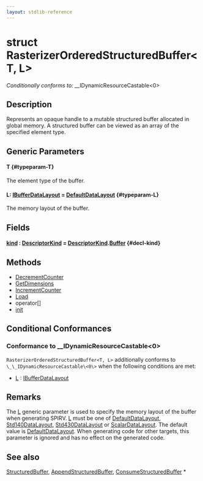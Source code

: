 ```yaml
---
layout: stdlib-reference
---
```


# struct RasterizerOrderedStructuredBuffer\<T, L\>

*Conditionally conforms to:* \_\_IDynamicResourceCastable\<0\>

## Description

Represents an opaque handle to a mutable structured buffer allocated in global memory.
A structured buffer can be viewed as an array of the specified element type.

## Generic Parameters

#### T {#typeparam-T}
The element type of the buffer.

#### L: [IBufferDataLayout](/stdlib-reference/interfaces/ibufferdatalayout-017b/index) = [DefaultDataLayout](/stdlib-reference/types/defaultdatalayout-07b/index) {#typeparam-L}
The memory layout of the buffer.


## Fields

#### [kind](/stdlib-reference/types/rasterizerorderedstructuredbuffer-0ahr/kind) : [DescriptorKind](/stdlib-reference/types/descriptorkind-0a/index) = [DescriptorKind](/stdlib-reference/types/descriptorkind-0a/index)\.[Buffer](/stdlib-reference/types/descriptorkind-0a/index#decl-Buffer) {#decl-kind}

## Methods

* [DecrementCounter](/stdlib-reference/types/rasterizerorderedstructuredbuffer-0ahr/decrementcounter-09)
* [GetDimensions](/stdlib-reference/types/rasterizerorderedstructuredbuffer-0ahr/getdimensions-03)
* [IncrementCounter](/stdlib-reference/types/rasterizerorderedstructuredbuffer-0ahr/incrementcounter-09)
* [Load](/stdlib-reference/types/rasterizerorderedstructuredbuffer-0ahr/load-0)
* operator\[\]
* [init](/stdlib-reference/types/rasterizerorderedstructuredbuffer-0ahr/init)

## Conditional Conformances

### Conformance to \_\_IDynamicResourceCastable\<0\>
`RasterizerOrderedStructuredBuffer<T, L>` additionally conforms to `\_\_IDynamicResourceCastable\<0\>` when the following conditions are met:

  * [L](/stdlib-reference/types/rasterizerorderedstructuredbuffer-0ahr/index#typeparam-L) : [IBufferDataLayout](/stdlib-reference/interfaces/ibufferdatalayout-017b/index)
## Remarks


The <span class='code'><a href="/stdlib-reference/types/rasterizerorderedstructuredbuffer-0ahr/index#typeparam-L" class="code_type">L</a></span> generic parameter is used to specify the memory layout of the buffer when
generating SPIRV.
<span class='code'><a href="/stdlib-reference/types/rasterizerorderedstructuredbuffer-0ahr/index#typeparam-L" class="code_type">L</a></span> must be one of <span class='code'><a href="/stdlib-reference/types/defaultdatalayout-07b/index" class="code_type">DefaultDataLayout</a></span>, <span class='code'><a href="/stdlib-reference/types/std140datalayout-06a/index" class="code_type">Std140DataLayout</a></span>, <span class='code'><a href="/stdlib-reference/types/std430datalayout-06a/index" class="code_type">Std430DataLayout</a></span> or <span class='code'><a href="/stdlib-reference/types/scalardatalayout-06a/index" class="code_type">ScalarDataLayout</a></span>.
The default value is <span class='code'><a href="/stdlib-reference/types/defaultdatalayout-07b/index" class="code_type">DefaultDataLayout</a></span>.
When generating code for other targets, this parameter is ignored and has no effect on the generated code.

## See also

<span class='code'><a href="/stdlib-reference/types/structuredbuffer-0a/index" class="code_type">StructuredBuffer</a></span>, <span class='code'><a href="/stdlib-reference/types/appendstructuredbuffer-06g/index" class="code_type">AppendStructuredBuffer</a></span>, <span class='code'><a href="/stdlib-reference/types/consumestructuredbuffer-07h/index" class="code_type">ConsumeStructuredBuffer</a></span>
*


